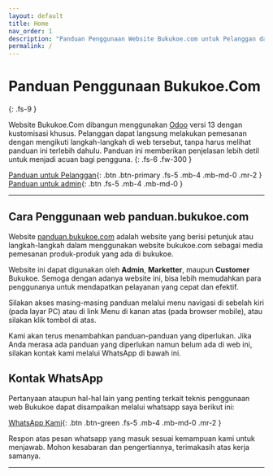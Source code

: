 ```yaml
---
layout: default
title: Home
nav_order: 1
description: "Panduan Penggunaan Website Bukukoe.com untuk Pelanggan dan Admin."
permalink: /
---
```


# Panduan Penggunaan Bukukoe.Com
{: .fs-9 }

Website Bukukoe.Com dibangun menggunakan [Odoo](https://www.odoo.com/) versi 13 dengan kustomisasi khusus. Pelanggan dapat langsung melakukan pemesanan dengan mengikuti langkah-langkah di web tersebut, tanpa harus melihat panduan ini terlebih dahulu. Panduan ini memberikan penjelasan lebih detil untuk menjadi acuan bagi pengguna.
{: .fs-6 .fw-300 }

[Panduan untuk Pelanggan](/docs/panduan-pelanggan){: .btn .btn-primary .fs-5 .mb-4 .mb-md-0 .mr-2 } [Panduan untuk admin](/docs/panduan-admin){: .btn .fs-5 .mb-4 .mb-md-0 }

---

## Cara Penggunaan web panduan.bukukoe.com

Website [panduan.bukukoe.com](https://panduan.bukukoe.com/) adalah website yang berisi petunjuk atau langkah-langkah dalam menggunakan website bukukoe.com sebagai media pemesanan produk-produk yang ada di bukukoe.

Website ini dapat digunakan oleh **Admin**, **Marketter**, maupun **Customer** Bukukoe. Semoga dengan adanya website ini, bisa lebih memudahkan para penggunanya untuk mendapatkan pelayanan yang cepat dan efektif.

Silakan akses masing-masing panduan melalui menu navigasi di sebelah kiri (pada layar PC) atau di link Menu di kanan atas (pada browser mobile), atau silakan klik tombol di atas. 

Kami akan terus menambahkan panduan-panduan yang diperlukan. Jika Anda merasa ada panduan yang diperlukan namun belum ada di web ini, silakan kontak kami melalui WhatsApp di bawah ini.

## Kontak WhatsApp

Pertanyaan ataupun hal-hal lain yang penting terkait teknis penggunaan web Bukukoe dapat disampaikan melalui whatsapp saya berikut ini:

[WhatsApp Kami](https://wa.me/628567074554?text=Saya+membaca+web+panduan+bukukoe,+namun+masih+ada+pertanyaan){: .btn .btn-green .fs-5 .mb-4 .mb-md-0 .mr-2 }

Respon atas pesan whatsapp yang masuk sesuai kemampuan kami untuk menjawab. Mohon kesabaran dan pengertiannya, terimakasih atas kerja samanya. 

---
